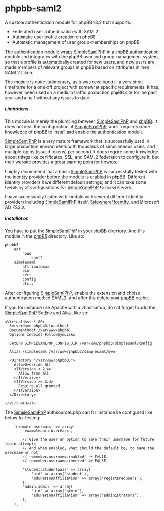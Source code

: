 phpbb-saml2
===========

A custom authentication module for phpBB v3.2 that supports:

- Federated user authentication with SAML2
- Automatic user profile creation on phpBB
- Automatic management of user group-memberships on phpBB

The authentication module wraps [SimpleSamlPhP](http://www.simplesamlphp.org) in a phpBB authentication module and integrates with the phpBB user and group management system, so that a profile is automatically created for new users, and new users are made members of relevant groups in phpBB based on attributes in their SAML2 token.

The module is quite rudimentary, as it was developed in a very short timeframe for a one-off project with somewhat specific requirements. It has, however, been used on a medium traffic production phpBB site for the past year and a half without any issues to date.

##### Limitations

This module is merely the plumbing between [SimpleSamlPhP](http://www.simplesamlphp.org) and [phpBB](http://www.phpBB.org). It does not deal the configuration of [SimpleSamlPhP](http://www.simplesamlphp.org), and it requires some knowledge of [phpBB](http://www.phpBB.org) to install and enable the authentication module.

[SimpleSamlPhP](http://www.simplesamlphp.org) is a very mature framework that is successfully used in large production environments with thousands of simultaneous users, and multiple logins (issued tokens) per second. It does require some knowledge about things like certificates, SSL, and SAML2 federation to configure it, but their website provides a great starting point for howtos.

I highly recommend that a basic [SimpleSamlPhP](http://www.simplesamlphp.org) is successfully tested with the identity provider before the module is enabled in phpBB. Different identity providers have different default settings, and it can take some tweaking of configurations for [SimpleSamlPhP](http://www.simplesamlphp.org) to make it work.

I have successfully tested with module with several different identity providers including [SimpleSamlPhP](http://www.simplesamlphp.org) itself, [Safewhere*Identify](http://safewhere.com/), and Microsoft AD FS2.0.

##### Installation

You have to put the [SimpleSamlPhP](http://www.simplesamlphp.org) in your [phpBB](http://www.phpBB.org) directory.
And this module in the [phpBB](http://www.phpBB.org) directory. Like so:

```
phpbb3
    ext
        noud
            saml2
    simplesaml
        attributemap
        bin
        cert
        config
        etc..
```
After configuring [SimpleSamlPhP](http://www.simplesamlphp.org), enable the extension and choise authentication method SAML2. And after this delete your [phpBB](http://www.phpBB.org) cache.

If you for instance use Apache with a vhost setup, do not forget to add the [SimpleSamlPhP](http://www.simplesamlphp.org) SetEnv and Alias, like so:

```apacheconfig
<VirtualHost *:80>
  ServerName phpbb3.localhost
  DocumentRoot /var/www/phpbb3
  Options Indexes FollowSymLinks

  SetEnv SIMPLESAMLPHP_CONFIG_DIR /var/www/phpbb3/simplesaml/config

  Alias /simplesaml /var/www/phpbb3/simplesaml/www

  <Directory "/var/www/phpbb3/">
    AllowOverride All
    <IfVersion < 2.4>
      Allow from all
    </IfVersion>
    <IfVersion >= 2.4>
      Require all granted
    </IfVersion>
  </Directory>

</VirtualHost>
```

The [SimpleSamlPhP](http://www.simplesamlphp.org) authsources.php can for instance be configured like below for testing:

```
    'example-userpass' => array(
        'exampleauth:UserPass',

        // Give the user an option to save their username for future login attempts
        // And when enabled, what should the default be, to save the username or not
        //'remember.username.enabled' => FALSE,
        //'remember.username.checked' => FALSE,

        'student:studentpass' => array(
            'uid' => array('student'),
            'eduPersonAffiliation' => array('registeredusers'),
        ),
        'admin:admin' => array(
            'uid' => array('admin'),
            'eduPersonAffiliation' => array('administrators'),
        ),
    ),
```
